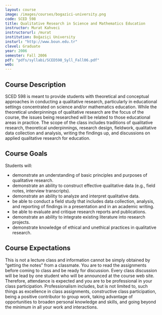 ```yaml
---
layout: course
image: /images/courses/bogazici-university.png
code: SCED 598
title: Qualitative Research in Science and Mathematics Education
instructor: Murat Kahveci
instructorurl: /murat
institution: Boğaziçi University
insturl: "http://www.boun.edu.tr"
clevel: Graduate
year: 2006
semester: Fall 2006
pdf: "pdfs/syllabi/SCED598_Syll_Fall06.pdf"
web:
---
```

## Course Description

SCED 598 is meant to provide students with theoretical and conceptual approaches in conducting a qualitative research, particularly in educational settings concentrated on science and/or mathematics education. While the theoretical underpinnings of qualitative research are the focus of the course, the issues being researched will be related to those educational areas in practice. The scope of the class includes traditions of qualitative research, theoretical underpinnings, research design, fieldwork, qualitative data collection and analysis, writing the findings up, and discussions on applied qualitative research for education.

## Course Goals

Students will:

* demonstrate an understanding of basic principles and purposes of qualitative research.
* demonstrate an ability to construct effective qualitative data (e.g., field notes, interview transcripts).
* demonstrate an ability to analyze and interpret qualitative data.
* be able to conduct a field study that includes data collection, analysis, and reporting of findings in a presentation and in an
academic writing.
* be able to evaluate and critique research reports and publications.
* demonstrate an ability to integrate existing literature into research projects.
* demonstrate knowledge of ethical and unethical practices in qualitative research.

## Course Expectations 

This is not a lecture class and information cannot be simply obtained by “getting the notes” from a classmate. You are to read the assignments before coming to class and be ready for discussion. Every class discussion will be lead by one student who will be announced at the course web site. Therefore, attendance is expected and you are to be professional in your class participation. Professionalism includes, but is not limited to, such things as excellence in class assignments, constructive class participation, being a positive contributor to group work, taking advantage of opportunities to broaden personal knowledge and skills, and going beyond the minimum in all your work and interactions.